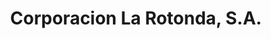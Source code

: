 ---
title: "Corporacion La Rotonda, S.A."
url: /quetzaltanango/corporacion-la-rotonda-s-a/
shop: general
---